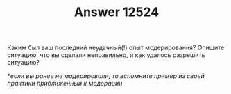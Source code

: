 ﻿---
title: "Answer 12524"
se.owner.user_id: 177188
se.owner.display_name: "Kromster"
se.owner.link: "https://ru.meta.stackoverflow.com/users/177188/kromster"
se.answer_id: 12524
se.question_id: 12512
se.post_type: answer
se.is_accepted: False
---
<p>Каким был ваш последний неудачный(!) опыт модерирования? Опишите ситуацию, что вы сделали неправильно, и как удалось разрешить ситуацию?</p>
<p>*<em>если вы ранее не модерировали, то вспомните пример из своей практики приближенный к модерации</em></p>
